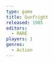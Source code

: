 ```yaml
---
type: game
title: Gunfright
released: 1985
editors: 
  - RARE
players: 1
genres:
  - Action
---
```

